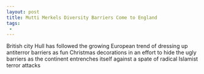 ```yaml
---
layout: post
title: Mutti Merkels Diversity Barriers Come to England
tags:
 -
---
```

British city Hull has followed the growing European trend of dressing up antiterror barriers as fun Christmas decorations in an effort to hide the ugly barriers as the continent entrenches itself against a spate of radical Islamist terror attacks
